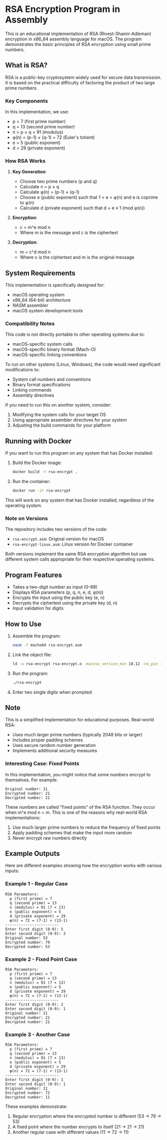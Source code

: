 # RSA Encryption Program in Assembly

This is an educational implementation of RSA (Rivest-Shamir-Adleman) encryption in x86_64 assembly language for macOS. The program demonstrates the basic principles of RSA encryption using small prime numbers.

## What is RSA?

RSA is a public-key cryptosystem widely used for secure data transmission. It is based on the practical difficulty of factoring the product of two large prime numbers.

### Key Components

In this implementation, we use:
- p = 7 (first prime number)
- q = 13 (second prime number)
- n = p × q = 91 (modulus)
- φ(n) = (p-1) × (q-1) = 72 (Euler's totient)
- e = 5 (public exponent)
- d = 29 (private exponent)

### How RSA Works

1. **Key Generation**:
   - Choose two prime numbers (p and q)
   - Calculate n = p × q
   - Calculate φ(n) = (p-1) × (q-1)
   - Choose e (public exponent) such that 1 < e < φ(n) and e is coprime to φ(n)
   - Calculate d (private exponent) such that d × e ≡ 1 (mod φ(n))

2. **Encryption**:
   - c = m^e mod n
   - Where m is the message and c is the ciphertext

3. **Decryption**:
   - m = c^d mod n
   - Where c is the ciphertext and m is the original message

## System Requirements

This implementation is specifically designed for:
- macOS operating system
- x86_64 (64-bit) architecture
- NASM assembler
- macOS system development tools

### Compatibility Notes

This code is not directly portable to other operating systems due to:
- macOS-specific system calls
- macOS-specific binary format (Mach-O)
- macOS-specific linking conventions

To run on other systems (Linux, Windows), the code would need significant modifications to:
- System call numbers and conventions
- Binary format specifications
- Linking commands
- Assembly directives

If you need to run this on another system, consider:
1. Modifying the system calls for your target OS
2. Using appropriate assembler directives for your system
3. Adjusting the build commands for your platform

## Running with Docker

If you want to run this program on any system that has Docker installed:

1. Build the Docker image:
   ```bash
   docker build -t rsa-encrypt .
   ```

2. Run the container:
   ```bash
   docker run -it rsa-encrypt
   ```

This will work on any system that has Docker installed, regardless of the operating system.

### Note on Versions

The repository includes two versions of the code:
- `rsa-encrypt.asm`: Original version for macOS
- `rsa-encrypt-linux.asm`: Linux version for Docker container

Both versions implement the same RSA encryption algorithm but use different system calls appropriate for their respective operating systems.

## Program Features

- Takes a two-digit number as input (0-99)
- Displays RSA parameters (p, q, n, e, d, φ(n))
- Encrypts the input using the public key (e, n)
- Decrypts the ciphertext using the private key (d, n)
- Input validation for digits

## How to Use

1. Assemble the program:
   ```bash
   nasm -f macho64 rsa-encrypt.asm
   ```

2. Link the object file:
   ```bash
   ld -o rsa-encrypt rsa-encrypt.o -macosx_version_min 10.12 -no_pie -L/Library/Developer/CommandLineTools/SDKs/MacOSX.sdk/usr/lib -lSystem
   ```

3. Run the program:
   ```bash
   ./rsa-encrypt
   ```

4. Enter two single digits when prompted

## Note

This is a simplified implementation for educational purposes. Real-world RSA:
- Uses much larger prime numbers (typically 2048 bits or larger)
- Includes proper padding schemes
- Uses secure random number generation
- Implements additional security measures

### Interesting Case: Fixed Points

In this implementation, you might notice that some numbers encrypt to themselves. For example:
```
Original number: 21
Encrypted number: 21
Decrypted number: 21
```

These numbers are called "fixed points" of the RSA function. They occur when m^e mod n = m. This is one of the reasons why real-world RSA implementations:
1. Use much larger prime numbers to reduce the frequency of fixed points
2. Apply padding schemes that make the input more random
3. Never encrypt raw numbers directly

## Example Outputs

Here are different examples showing how the encryption works with various inputs:

### Example 1 - Regular Case
```
RSA Parameters:
  p (first prime) = 7
  q (second prime) = 13
  n (modulus) = 91 (7 × 13)
  e (public exponent) = 5
  d (private exponent) = 29
  φ(n) = 72 = (7-1) × (13-1)
------------------------
Enter first digit (0-9): 5
Enter second digit (0-9): 3
Original number: 53
Encrypted number: 79
Decrypted number: 53
```

### Example 2 - Fixed Point Case
```
RSA Parameters:
  p (first prime) = 7
  q (second prime) = 13
  n (modulus) = 91 (7 × 13)
  e (public exponent) = 5
  d (private exponent) = 29
  φ(n) = 72 = (7-1) × (13-1)
------------------------
Enter first digit (0-9): 2
Enter second digit (0-9): 1
Original number: 21
Encrypted number: 21
Decrypted number: 21
```

### Example 3 - Another Case
```
RSA Parameters:
  p (first prime) = 7
  q (second prime) = 13
  n (modulus) = 91 (7 × 13)
  e (public exponent) = 5
  d (private exponent) = 29
  φ(n) = 72 = (7-1) × (13-1)
------------------------
Enter first digit (0-9): 1
Enter second digit (0-9): 1
Original number: 11
Encrypted number: 72
Decrypted number: 11
```

These examples demonstrate:
1. Regular encryption where the encrypted number is different (53 → 79 → 53)
2. A fixed point where the number encrypts to itself (21 → 21 → 21)
3. Another regular case with different values (11 → 72 → 11)
